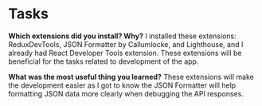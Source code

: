 # Tasks

**Which extensions did you install? Why?**
I installed these extensions: ReduxDevTools, JSON Formatter by Callumlocke, and Lighthouse, and I already had React Developer Tools extension. These extensions will be beneficial for the tasks related to development of the app.

**What was the most useful thing you learned?**
These extensions will make the development easier as I got to know the JSON Formatter will help formatting JSON data more clearly when debugging the API responses.
